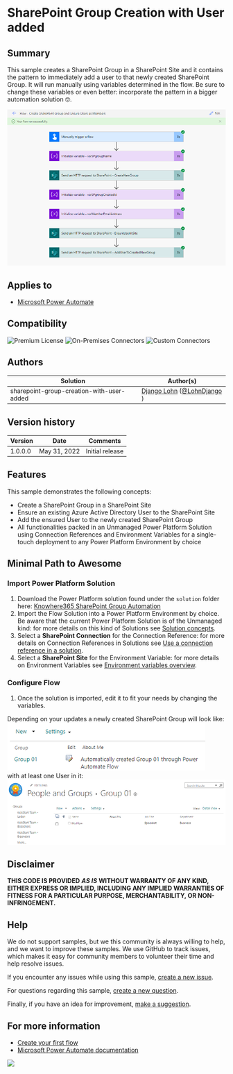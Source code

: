 # SharePoint Group Creation with User added

## Summary

This sample creates a SharePoint Group in a SharePoint Site and it contains the pattern to immediately add a user to that newly created SharePoint Group. It will run manually using variables determined in the flow. Be sure to change these variables or even better: incorporate the pattern in a bigger automation solution 🤓.

![Flow Overview](./assets/PowerAutomate_SPgroupCreation_01_Overview.png)

## Applies to

*   [Microsoft Power Automate](https://docs.microsoft.com/power-automate/)

## Compatibility

![Premium License](https://img.shields.io/badge/Premium%20License-Not%20Required-green.svg "Premium license not required")
![On-Premises Connectors](https://img.shields.io/badge/On--Premises%20Connectors-No-green.svg "Does not use on-premise connectors")
![Custom Connectors](https://img.shields.io/badge/Custom%20Connectors-Not%20Required-green.svg "Does not use custom connectors")

## Authors

| Solution | Author(s) |
| --- | --- |
| sharepoint-group-creation-with-user-added | [Django Lohn](https://github.com/m3ngi3) ([@LohnDjango](https://www.twitter.com/LohnDjango) )

## Version history

| Version | Date | Comments |
| --- | --- | --- |
| 1.0.0.0 | May 31, 2022 | Initial release |

## Features

This sample demonstrates the following concepts:

*   Create a SharePoint Group in a SharePoint Site
*   Ensure an existing Azure Active Directory User to the SharePoint Site
*   Add the ensured User to the newly created SharePoint Group
*   All functionalities packed in an Unmanaged Power Platform Solution using Connection References and Environment Variables for a single-touch deployment to any Power Platform Environment by choice

## Minimal Path to Awesome

### Import Power Platform Solution

1.   Download the Power Platform solution found under the `solution` folder here: [Knowhere365 SharePoint Group Automation](./solution/Knowhere365SharePointGroupAutomation.zip)
1.   Import the Flow Solution into a Power Platform Environment by choice. Be aware that the current Power Platform Solution is of the Unmanaged kind: for more details on this kind of Solutions see [Solution concepts](https://docs.microsoft.com/en-us/power-platform/alm/solution-concepts-alm?WT.mc_id=DX-MVP-5004218).
1.   Select a **SharePoint Connection** for the Connection Reference: for more details on Connection References in Solutions see [Use a connection reference in a solution](https://docs.microsoft.com/en-us/power-apps/maker/data-platform/create-connection-reference?WT.mc_id=DX-MVP-5004218).
1.   Select a **SharePoint Site** for the Environment Variable: for more details on Environment Variables see [Environment variables overview](https://docs.microsoft.com/en-us/power-apps/maker/data-platform/environmentvariables?WT.mc_id=DX-MVP-5004218).

### Configure Flow

1. Once the solution is imported, edit it to fit your needs by changing the variables.

Depending on your updates a newly created SharePoint Group will look like:<br>
![Group Overview](./assets/PowerAutomate_SPgroupCreation_90_GroupResult.png)<br>
with at least one User in it:<br>
![Group User](./assets/PowerAutomate_SPgroupCreation_91_GroupUser.png)<br>

## Disclaimer

**THIS CODE IS PROVIDED** _**AS IS**_ **WITHOUT WARRANTY OF ANY KIND, EITHER EXPRESS OR IMPLIED, INCLUDING ANY IMPLIED WARRANTIES OF FITNESS FOR A PARTICULAR PURPOSE, MERCHANTABILITY, OR NON-INFRINGEMENT.**

## Help

We do not support samples, but we this community is always willing to help, and we want to improve these samples. We use GitHub to track issues, which makes it easy for  community members to volunteer their time and help resolve issues.

If you encounter any issues while using this sample, [create a new issue](https://github.com/pnp/powerautomate-samples/issues/new?assignees=&labels=Needs%3A+Triage+%3Amag%3A%2Ctype%3Abug-suspected&template=bug-report.yml&sample=YOURSAMPLENAME&authors=@LinkeD365&title=YOURSAMPLENAME%20-%20).

For questions regarding this sample, [create a new question](https://github.com/pnp/powerautomate-samples/issues/new?assignees=&labels=Needs%3A+Triage+%3Amag%3A%2Ctype%3Abug-suspected&template=question.yml&sample=YOURSAMPLENAME&authors=@LinkeD365&title=YOURSAMPLENAME%20-%20).

Finally, if you have an idea for improvement, [make a suggestion](https://github.com/pnp/powerautomate-samples/issues/new?assignees=&labels=Needs%3A+Triage+%3Amag%3A%2Ctype%3Abug-suspected&template=suggestion.yml&sample=YOURSAMPLENAME&authors=@LinkeD365&title=YOURSAMPLENAME%20-%20).

## For more information

- [Create your first flow](https://docs.microsoft.com/en-us/power-automate/getting-started#create-your-first-flow)
- [Microsoft Power Automate documentation](https://docs.microsoft.com/en-us/power-automate/)


<img src="https://telemetry.sharepointpnp.com/powerautomate-samples/samples/teams-invites-via-graph-api" />
